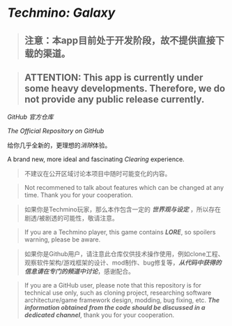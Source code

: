 # ***Techmino: Galaxy***

> ## 注意：本app目前处于开发阶段，故不提供直接下载的渠道。

> ## ATTENTION: This app is currently under some heavy developments. Therefore, we do not provide any public release currently.

*GitHub 官方仓库*

*The Official Repository on GitHub*

给你几乎全新的，更理想的*消除*体验。

A brand new, more ideal and fascinating *Clearing* experience.

> 不建议在公开区域讨论本项目中随时可能变化的内容。

> Not recommened to talk about features which can be changed at any time. Thank you for your cooperation.

> 如果你是Techmino玩家，那么本作包含一定的 ***世界观与设定*** ，所以存在剧透/被剧透的可能性，敬请注意。

> If you are a Techmino player, this game contains ***LORE***, so spoilers warning, please be aware.

> 如果你是Github用户，请注意此仓库仅供技术操作使用，例如clone工程、观察软件架构/游戏框架的设计、mod制作、bug修复等，***从代码中获得的信息请在专门的频道中讨论***，感谢配合。

> If you are a GitHub user, please note that this repository is for technical use only, such as cloning project, researching software architecture/game framework design, modding, bug fixing, etc. ***The information obtained from the code should be discussed in a dedicated channel***, thank you for your cooperation.
